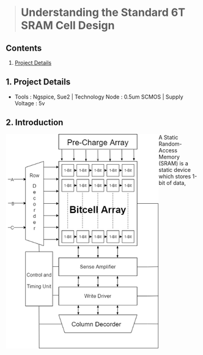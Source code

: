 > # Understanding the Standard 6T SRAM Cell Design
## Contents
1. [Project Details](#1-Project-Details)
## 1. Project Details
- Tools : Ngspice, Sue2 | Technology Node : 0.5um SCMOS | Supply Voltage : 5v
## 2. Introduction
<img align="left" width="400" hight="400" src="https://github.com/Khadgaray/6T_SRAM/blob/main/Images/6T_SRAM_Architecture.png" />

A Static Random-Access Memory (SRAM) is a static device which stores 1-bit of data,
